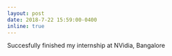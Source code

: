 ```yaml
---
layout: post
date: 2018-7-22 15:59:00-0400
inline: true
---
```


<!-- to add more news points, create announcement_3.md and choose inline etc options accordingly -->
Succesfully finished my internship at NVidia, Bangalore

